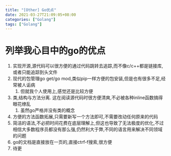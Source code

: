 ```yaml
---
title: "[Other] Go优点"
date: 2021-03-27T21:09:05+08:00
categories: ["Golang"]
tags: ["Golang"]
---
```


# 列举我心目中的go的优点

1. 实现开源,源代码可以很方便的通过代码跳转去追踪,而不像c/c++都是链接库,或者只能追踪到头文件
2. 现代的包管理go get/go mod,类似pip一样方便的包安装,但是也有很多不足,经常被人诟病
   1. 但就我个人使用上,感觉还是比较方便
3. 类,结构与方法分离. 这在阅读源代码时很方便清爽,不必被各种inline函数搞得眼花缭乱
   1. 虽然go严格并没有类的概念
4. 方便的方法函数拓展,只需要新写一个方法即可,不需要改动任何原来的代码
5. 简洁的语法,不必把时间花费在底层理解上,但这也导致了无法极度的优化,不过相信大多数程序员都没有那么强,仍然利大于弊,不同的语言用来解决不同领域的问题
6. go的文档是直接放在一页的,直接ctrf-f搜索,很方便
7. 待更

